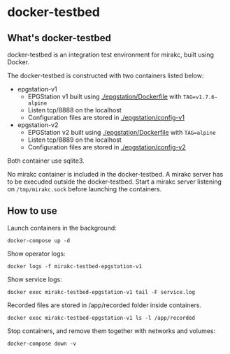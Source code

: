# docker-testbed

## What's docker-testbed

docker-testbed is an integration test environment for mirakc, built using
Docker.

The docker-testbed is constructed with two containers listed below:

* epgstation-v1
  * EPGStation v1 built using [./epgstation/Dockerfile](./epgstation/Dockerfile)
    with `TAG=v1.7.6-alpine`
  * Listen tcp/8888 on the localhost
  * Configuration files are stored in [./epgstation/config-v1](./epgstation/config-v1)
* epgstation-v2
  * EPGStation v2 built using [./epgstation/Dockerfile](./epgstation/Dockerfile)
    with `TAG=alpine`
  * Listen tcp/8889 on the localhost
  * Configuration files are stored in [./epgstation/config-v2](./epgstation/config-v2)

Both container use sqlite3.

No mirakc container is included in the docker-testbed.  A mirakc server has to
be execuded outside the docker-testbed.  Start a mirakc server listening on
`/tmp/mirakc.sock` before launching the containers.

## How to use

Launch containers in the background:

```shell
docker-compose up -d
```

Show operator logs:

```shell
docker logs -f mirakc-testbed-epgstation-v1
```

Show service logs:

```shell
docker exec mirakc-testbed-epgstation-v1 tail -F service.log
```

Recorded files are stored in /app/recorded folder inside containers.

```shell
docker exec mirakc-testbed-epgstation-v1 ls -l /app/recorded
```

Stop containers, and remove them together with networks and volumes:

```shell
docker-compose down -v
```
